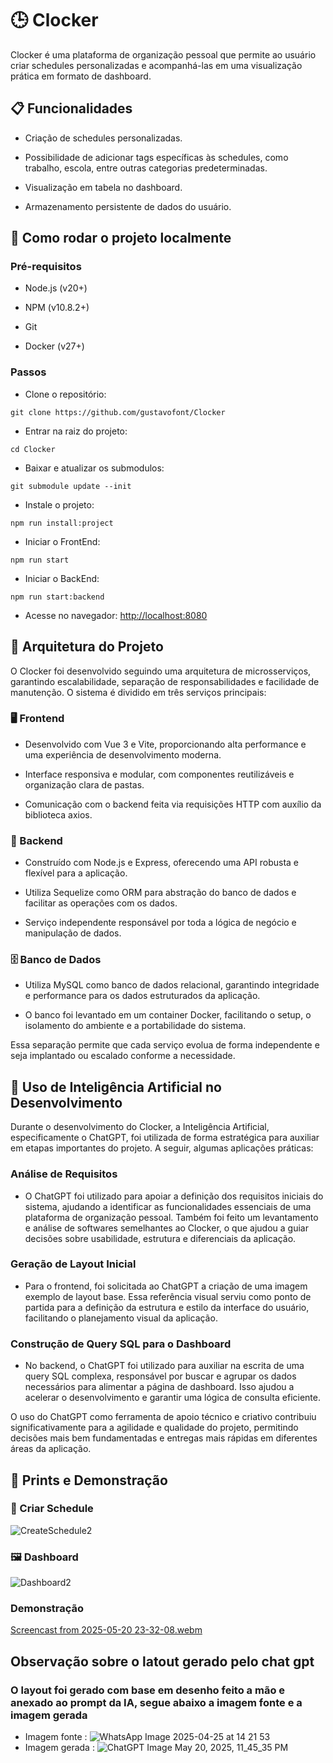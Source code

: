# 🕒 Clocker
Clocker é uma plataforma de organização pessoal que permite ao usuário criar schedules personalizadas e acompanhá-las em uma visualização prática em formato de dashboard.

## 📋 Funcionalidades
 - Criação de schedules personalizadas.

 - Possibilidade de adicionar tags específicas às schedules, como trabalho, escola, entre outras categorias predeterminadas.

 - Visualização em tabela no dashboard.

 - Armazenamento persistente de dados do usuário.

## 🚀 Como rodar o projeto localmente
### Pré-requisitos

 - Node.js (v20+)

 - NPM (v10.8.2+)

 - Git

 - Docker (v27+)

### Passos
 - Clone o repositório:

```
git clone https://github.com/gustavofont/Clocker
```
 - Entrar na raiz do projeto:
```
cd Clocker
```
 - Baixar e atualizar os submodulos:
```
git submodule update --init
```
 - Instale o projeto:
```
npm run install:project
```
 - Iniciar o FrontEnd:
```
npm run start
```
 - Iniciar o BackEnd:
```
npm run start:backend
```
 - Acesse no navegador:
[http://localhost:8080](http://localhost:8080)
## 🧱 Arquitetura do Projeto
O Clocker foi desenvolvido seguindo uma arquitetura de microsserviços, garantindo escalabilidade, separação de responsabilidades e facilidade de manutenção. O sistema é dividido em três serviços principais:

### 🖥️ Frontend
 - Desenvolvido com Vue 3 e Vite, proporcionando alta performance e uma experiência de desenvolvimento moderna.

 - Interface responsiva e modular, com componentes reutilizáveis e organização clara de pastas.

 - Comunicação com o backend feita via requisições HTTP com auxílio da biblioteca axios.

### 🔧 Backend
 - Construído com Node.js e Express, oferecendo uma API robusta e flexível para a aplicação.

 - Utiliza Sequelize como ORM para abstração do banco de dados e facilitar as operações com os dados.

 - Serviço independente responsável por toda a lógica de negócio e manipulação de dados.

### 🗄 Banco de Dados
 - Utiliza MySQL como banco de dados relacional, garantindo integridade e performance para os dados estruturados da aplicação.

 - O banco foi levantado em um container Docker, facilitando o setup, o isolamento do ambiente e a portabilidade do sistema.

Essa separação permite que cada serviço evolua de forma independente e seja implantado ou escalado conforme a necessidade.

## 🤖 Uso de Inteligência Artificial no Desenvolvimento
Durante o desenvolvimento do Clocker, a Inteligência Artificial, especificamente o ChatGPT, foi utilizada de forma estratégica para auxiliar em etapas importantes do projeto. A seguir, algumas aplicações práticas:

### Análise de Requisitos
 - O ChatGPT foi utilizado para apoiar a definição dos requisitos iniciais do sistema, ajudando a identificar as funcionalidades essenciais de uma plataforma de organização pessoal. Também foi feito um levantamento e análise de softwares semelhantes ao Clocker, o que ajudou a guiar decisões sobre usabilidade, estrutura e diferenciais da aplicação.

### Geração de Layout Inicial
 - Para o frontend, foi solicitada ao ChatGPT a criação de uma imagem exemplo de layout base. Essa referência visual serviu como ponto de partida para a definição da estrutura e estilo da interface do usuário, facilitando o planejamento visual da aplicação.

### Construção de Query SQL para o Dashboard
 - No backend, o ChatGPT foi utilizado para auxiliar na escrita de uma query SQL complexa, responsável por buscar e agrupar os dados necessários para alimentar a página de dashboard. Isso ajudou a acelerar o desenvolvimento e garantir uma lógica de consulta eficiente.

O uso do ChatGPT como ferramenta de apoio técnico e criativo contribuiu significativamente para a agilidade e qualidade do projeto, permitindo decisões mais bem fundamentadas e entregas mais rápidas em diferentes áreas da aplicação.

## 📸 Prints e Demonstração

### 📅 Criar Schedule

![CreateSchedule2](https://github.com/user-attachments/assets/1bfb946b-4cfb-4c0f-8a9a-47ae54effffb)

### 🖼 Dashboard

![Dashboard2](https://github.com/user-attachments/assets/4786d3ab-e6a3-46d6-a177-35fa19369cf7)

### Demonstração

[Screencast from 2025-05-20 23-32-08.webm](https://github.com/user-attachments/assets/45ffe070-1800-482b-a341-05defd146c6b)

## Observação sobre o latout gerado pelo chat gpt
 ### O layout foi gerado com base em desenho feito a mão e anexado ao prompt da IA, segue abaixo a imagem fonte e a imagem gerada
 - Imagem fonte : ![WhatsApp Image 2025-04-25 at 14 21 53](https://github.com/user-attachments/assets/733ae8ed-efb6-49bd-8e5b-d89b1eda1aa8)
 - Imagem gerada : ![ChatGPT Image May 20, 2025, 11_45_35 PM](https://github.com/user-attachments/assets/c7c74568-e388-411a-8172-88a23c8f293e)
